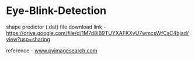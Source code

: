# Eye-Blink-Detection
shape predictor (.dat) file download link - https://drive.google.com/file/d/1M7d8iB9TUYXAFKXvU7wmcsWfCsC4bjad/view?usp=sharing



reference - www.pyimagesearch.com
